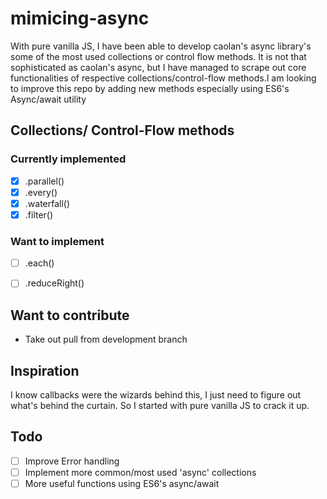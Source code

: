 # mimicing-async
With pure vanilla JS, I have been able to develop caolan's async library's some of the most used collections or control flow methods. It is not that sophisticated as caolan's async, but I have managed to scrape out core functionalities of respective collections/control-flow methods.I am looking to improve this repo by adding new methods especially using ES6's Async/await utility

## Collections/ Control-Flow methods 
### Currently implemented
- [X] .parallel()
- [X] .every()
- [X] .waterfall()
- [X] .filter()

### Want to implement
- [ ] .each()
- [ ] .reduceRight()


## Want to contribute
- Take out pull from development branch

## Inspiration
I know callbacks were the wizards behind this, I just need to figure out what's behind the curtain. So I started with pure vanilla JS to crack it up.

## Todo
- [ ] Improve Error handling
- [ ] Implement more common/most used 'async' collections
- [ ] More useful functions using ES6's async/await
